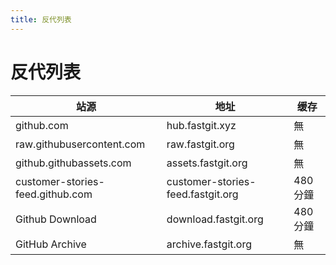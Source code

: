 ```yaml
---
title: 反代列表
---
```


# 反代列表

| 站源                             | 地址                              | 缓存     |
| -------------------------------- | --------------------------------- | -------- |
| github.com                       | hub.fastgit.xyz                   | 無       |
| raw.githubusercontent.com        | raw.fastgit.org                   | 無       |
| github.githubassets.com          | assets.fastgit.org                | 無       |
| customer-stories-feed.github.com | customer-stories-feed.fastgit.org | 480 分鐘 |
| Github Download                  | download.fastgit.org              | 480 分鐘 |
| GitHub Archive                   | archive.fastgit.org               | 無       |
